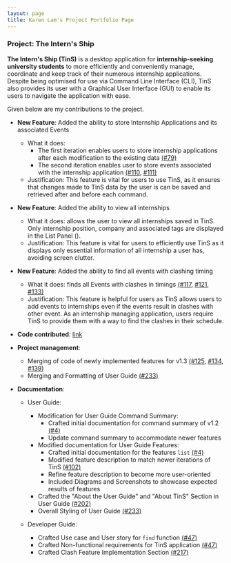 ```yaml
---
layout: page
title: Karen Lam's Project Portfolio Page
---
```


### Project: The Intern's Ship

**The Intern's Ship (TinS)** is a desktop application for **internship-seeking university students** to more efficiently
and conveniently manage, coordinate and keep track of their numerous internship applications. Despite being optimised
for use via Command Line Interface (CLI), TinS also provides its user with a Graphical User Interface (GUI) to enable
its users to navigate the application with ease.

Given below are my contributions to the project.

* **New Feature**: Added the ability to store Internship Applications and its associated Events
  * What it does:
    * The first iteration enables users to store internship applications after each modification to the existing data
      [(#79)](https://github.com/AY2223S2-CS2103T-W11-2/tp/pull/79)
    * The second iteration enables user to store events associated with the internship application
      [(#110](https://github.com/AY2223S2-CS2103T-W11-2/tp/pull/110), 
      [#111)](https://github.com/AY2223S2-CS2103T-W11-2/tp/pull/111)
  * Justification: This feature is vital for users to use TinS, as it ensures that changes made to TinS data by the user
    is can be saved and retrieved after and before each command.

* **New Feature**: Added the ability to view all internships 
    * What it does: allows the user to view all internships saved in TinS. Only internship position, company and
      associated tags are displayed in the List Panel ().
    * Justification: This feature is vital for users to efficiently use TinS as it displays only essential information
      of all internship a user has, avoiding screen clutter.

* **New Feature**: Added the ability to find all events with clashing timing
    * What it does: finds all Events with clashes in timings
      [(#117](https://github.com/AY2223S2-CS2103T-W11-2/tp/pull/117),
      [#121](https://github.com/AY2223S2-CS2103T-W11-2/tp/pull/121), 
      [#133)](https://github.com/AY2223S2-CS2103T-W11-2/tp/pull/133)
    * Justification: This feature is helpful for users as TinS allows users to add events to internships even if the
      events result in clashes with other event. As an internship managing application, users require TinS to provide
      them with a way to find the clashes in their schedule.

* **Code contributed**: [link](https://github.com/Karen-Lam/tp)

* **Project management**:
  * Merging of code of newly implemented features for v1.3 [(#125](https://github.com/AY2223S2-CS2103T-W11-2/tp/pull/125), 
    [#134](https://github.com/AY2223S2-CS2103T-W11-2/tp/pull/134), [#139)](https://github.com/AY2223S2-CS2103T-W11-2/tp/pull/139)
  * Merging and Formatting of User Guide [(#233)](https://github.com/AY2223S2-CS2103T-W11-2/tp/pull/223/)
  
* **Documentation**:
    * User Guide:
      * Modification for User Guide Command Summary:
        * Crafted initial documentation for command summary of v1.2 [(#4)](https://github.com/AY2223S2-CS2103T-W11-2/tp/pull/4)
        * Update command summary to accommodate newer features 
      * Modified documentation for User Guide Features: 
        * Crafted initial documentation for the features `list` [(#4)](https://github.com/AY2223S2-CS2103T-W11-2/tp/pull/4)
        * Modified feature description to match newer iterations of TinS [(#102)](https://github.com/AY2223S2-CS2103T-W11-2/tp/pull/102)
        * Refine feature description to become more user-oriented
        * Included Diagrams and Screenshots to showcase expected results of features
      * Crafted the "About the User Guide" and "About TinS" Section in User Guide [(#202)](https://github.com/AY2223S2-CS2103T-W11-2/tp/pull/202)
      * Overall Styling of User Guide [(#233)](https://github.com/AY2223S2-CS2103T-W11-2/tp/pull/223/)

    * Developer Guide:
      * Crafted Use case and User story for `find` function [(#47)](https://github.com/AY2223S2-CS2103T-W11-2/tp/pull/47)
      * Crafted Non-functional requirements for TinS application [(#47)](https://github.com/AY2223S2-CS2103T-W11-2/tp/pull/47)
      * Crafted Clash Feature Implementation Section [(#217)](https://github.com/AY2223S2-CS2103T-W11-2/tp/pull/217)
